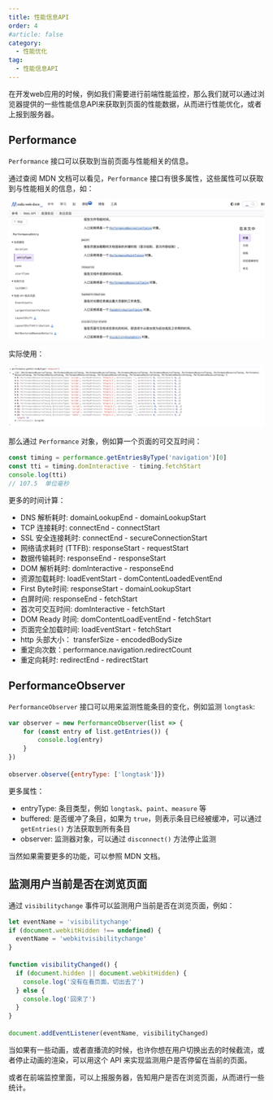 ```yaml
---
title: 性能信息API
order: 4
#article: false
category:
  - 性能优化
tag:
  - 性能信息API
---
```


在开发web应用的时候，例如我们需要进行前端性能监控，那么我们就可以通过浏览器提供的一些性能信息API来获取到页面的性能数据，从而进行性能优化，或者上报到服务器。

## Performance

`Performance` 接口可以获取到当前页面与性能相关的信息。

通过查阅 MDN 文档可以看见，`Performance` 接口有很多属性，这些属性可以获取到与性能相关的信息，如：

![](images/performance.png)

实际使用：

![](images/performance2.png)

那么通过 `Performance` 对象，例如算一个页面的可交互时间：

```js 
const timing = performance.getEntriesByType('navigation')[0]
const tti = timing.domInteractive - timing.fetchStart
console.log(tti)
// 107.5  单位毫秒
```

更多的时间计算：

* DNS 解析耗时: domainLookupEnd - domainLookupStart
* TCP 连接耗时: connectEnd - connectStart
* SSL 安全连接耗时: connectEnd - secureConnectionStart
* 网络请求耗时 (TTFB): responseStart - requestStart
* 数据传输耗时: responseEnd - responseStart
* DOM 解析耗时: domInteractive - responseEnd
* 资源加载耗时: loadEventStart - domContentLoadedEventEnd
* First Byte时间: responseStart - domainLookupStart
* 白屏时间: responseEnd - fetchStart
* 首次可交互时间: domInteractive - fetchStart
* DOM Ready 时间: domContentLoadEventEnd - fetchStart
* 页面完全加载时间: loadEventStart - fetchStart
* http 头部大小： transferSize - encodedBodySize
* 重定向次数：performance.navigation.redirectCount
* 重定向耗时: redirectEnd - redirectStart


## PerformanceObserver

`PerformanceObserver` 接口可以用来监测性能条目的变化，例如监测 `longtask`:

```js 
var observer = new PerformanceObserver(list => {
    for (const entry of list.getEntries()) {
        console.log(entry)
    }
})

observer.observe({entryType: ['longtask']})
```

更多属性：

* entryType: 条目类型，例如 `longtask`、`paint`、`measure` 等
* buffered: 是否缓冲了条目，如果为 `true`，则表示条目已经被缓冲，可以通过 `getEntries()` 方法获取到所有条目
* observer: 监测器对象，可以通过 `disconnect()` 方法停止监测

当然如果需要更多的功能，可以参照 MDN 文档。


## 监测用户当前是否在浏览页面

通过 `visibilitychange` 事件可以监测用户当前是否在浏览页面，例如：

```js 
let eventName = 'visibilitychange'
if (document.webkitHidden !== undefined) {
  eventName = 'webkitvisibilitychange'
}

function visibilityChanged() {
  if (document.hidden || document.webkitHidden) {
    console.log('没有在看页面，切出去了')
  } else {
    console.log('回来了')
  }
}

document.addEventListener(eventName, visibilityChanged)
```

当如果有一些动画，或者直播流的时候，也许你想在用户切换出去的时候截流，或者停止动画的渲染，可以用这个 API 来实现监测用户是否停留在当前的页面。

或者在前端监控里面，可以上报服务器，告知用户是否在浏览页面，从而进行一些统计。